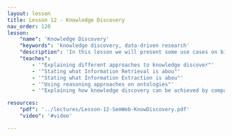 ```yaml
---
layout: lesson
title: Lesson 12 - Knowledge Discovery
nav_order: 120
lesson:
    "name": 'Knowledge Discovery' 
    "keywords": 'knowledge discovery, data-driven research' 
    "description": 'In this lesson we will present some use cases on biomedical knowledge discovery and will discuss on other possibilities that you could try next'
    "teaches": 
        - '"Explaining different approaches to knowledge discover"'
        - '"Stating what Information Retrieval is abou"'
        - '"Stating what Information Extraction is abou"' 
        - '"Using reasoning approaches on ontologies"'
        - '"Explaining how knowledge discovery can be achieved by comparing different data resources"'

resources:
    "pdf": '../lectures/Lesson-12-SemWeb-KnowDiscovery.pdf'
    "video": '#video'

---
```


<div style="display: none;">
    'Knowledge Discovery' 
    'knowledge discovery, data-driven research' 
    'In this lesson we will present some use cases on biomedical knowledge discovery and will discuss on other possibilities that you could try next'
     
        - '"Explaining different approaches to knowledge discover"'
        - '"Stating what Information Retrieval is abou"'
        - '"Stating what Information Extraction is abou"' 
        - '"Using reasoning approaches on ontologies"'
        - '"Explaining how knowledge discovery can be achieved by comparing different data resources"'
</div>
